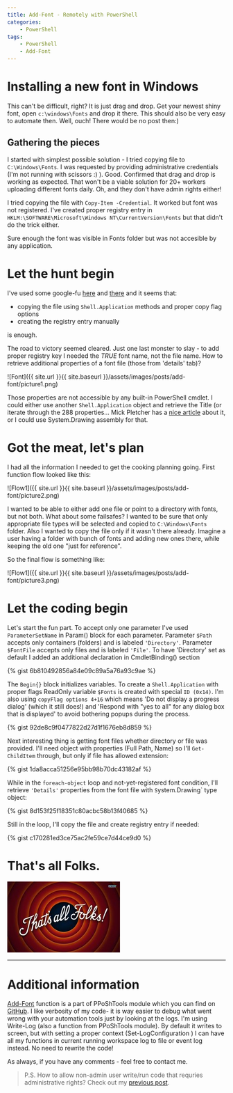 ```yaml
---
title: Add-Font - Remotely with PowerShell
categories:
    - PowerShell
tags:
    - PowerShell
    - Add-Font
---
```


# Installing a new font in Windows

This can't be difficult, right? It is just drag and drop. Get your newest shiny font, open `c:\windows\Fonts` and drop it there. This should also be very easy to automate then. Well, ouch! There would be no post then:)

## Gathering the pieces

I started with simplest possible solution - I tried copying file to `C:\Windows\Fonts`. I was requested by providing administrative credentials (I'm not running with scissors :) ). Good. Confirmed that drag and drop is working as expected. That won't be a viable solution for 20+ workers uploading different fonts daily. Oh, and they don't have admin rights either!

I tried copying the file with `Copy-Item -Credential`. It worked but font was not registered. I've created proper registry entry in `HKLM:\SOFTWARE\Microsoft\Windows NT\CurrentVersion\Fonts`
but that didn't do the trick either. 

Sure enough the font was visible in Fonts folder but was not accesible by any application.

# Let the hunt begin

I've used some google-fu [here](https://blogs.technet.microsoft.com/deploymentguys/2010/12/04/adding-and-removing-fonts-with-windows-powershell/) and [there](https://stackoverflow.com/questions/12165856/how-do-i-pass-option-flags-to-folder-copyhere-in-powershell) and it seems that:
- copying the file using `Shell.Application` methods and proper copy flag options 
- creating the registry entry manually 

is enough. 

The road to victory seemed cleared. Just one last monster to slay - to add proper registry key I needed the *TRUE* font name, not the file name. How to retrieve additional properties of a font file (those from 'details' tab)?

![Font]({{ site.url }}{{ site.baseurl }}/assets/images/posts/add-font/picture1.png) 

Those properties are not accessible by any built-in PowerShell cmdlet. I could either use another `Shell.Application` object and retrieve the Title (or iterate through the 288 properties... Mick Pletcher has a [nice article](http://mickitblog.blogspot.com/2016/07/powershell-retrieving-file-details.html) about it, or I could use System.Drawing assembly for that.

# Got the meat, let's plan

I had all the information I needed to get the cooking planning going. First function flow looked like this:

![Flow1]({{ site.url }}{{ site.baseurl }}/assets/images/posts/add-font/picture2.png)

I wanted to be able to either add one file or point to a directory with fonts, but not both. What about some failsafes? I wanted to be sure that only appropriate file types will be selected and copied to `C:\Windows\Fonts` folder. Also I wanted to copy the file only if it wasn't there already. Imagine a user having a folder with bunch of fonts and adding new ones there, while keeping the old one "just for reference". 

So the final flow is something like:

![Flow1]({{ site.url }}{{ site.baseurl }}/assets/images/posts/add-font/picture3.png)

# Let the coding begin
Let's start the fun part. To accept only one parameter I've used `ParameterSetName` in Param() block for each parameter.  Parameter `$Path` accepts only containers (folders) and is labeled `'Directory'`. Parameter `$FontFile` accepts only files and is labeled `'File'`. To have 'Directory' set as default I added an additional declaration in CmdletBinding() section

{% gist 6b810492856a84e09c89a5a76a93c9ae %}

The `Begin{}` block initializes variables. To create a `Shell.Application` with proper flags ReadOnly variable `$Fonts` is created with special `ID (0x14)`. I'm also using `copyFlag options 4+16` which means 'Do not display a progress dialog' (which it still does!) and 'Respond with "yes to all" for any dialog box that is displayed' to avoid bothering popups during the process.

{% gist 92de8c9f0477822d27d1f1676eb8d859 %}

Next interesting thing is getting font files whether directory or file was provided. I'll need object with properties (Full Path, Name) so I'll `Get-ChildItem` through, but only if file has allowed extension:

{% gist 1da8acca51256e95bb98b70dc43182af %}

While in the `foreach-object` loop and not-yet-registered font condition, I'll retrieve `'Details'` properties from the font file with `S`ystem.Drawing` type object:

{% gist 8d153f25f18351c80acbc58b13f40685 %}

Still in the loop, I'll copy the file and create registry entry if needed:

{% gist c170281ed3ce75ac2fe59ce7d44ce9d0 %}


# That's all Folks.
![That's all](/assets/images/posts/add-font/picture4.jpg)

---

# Additional information

[Add-Font](https://github.com/PPOSHGROUP/PPoShTools/blob/master/PPoShTools/Public/FileSystem/Add-Font.ps1) function is a part of PPoShTools module which you can find on [GitHub](https://github.com/PPOSHGROUP/PPoShTools). I like verbosity of my code- it is way easier to debug what went wrong with your automation tools just by looking at the logs. I'm using Write-Log (also a function from PPoShTools module). By default it writes to screen, but with setting a proper context (Set-LogConfiguration ) I can have all my functions in current running workspace log to file or event log instead. No need to rewrite the code!

As always, if you have any comments - feel free to contact me.

> P.S. How to allow non-admin user write/run code that requries administrative rights? Check out my [previous post](https://www.mczerniawski.pl/powershell/powershell-process-with-alternate-credentials/).
